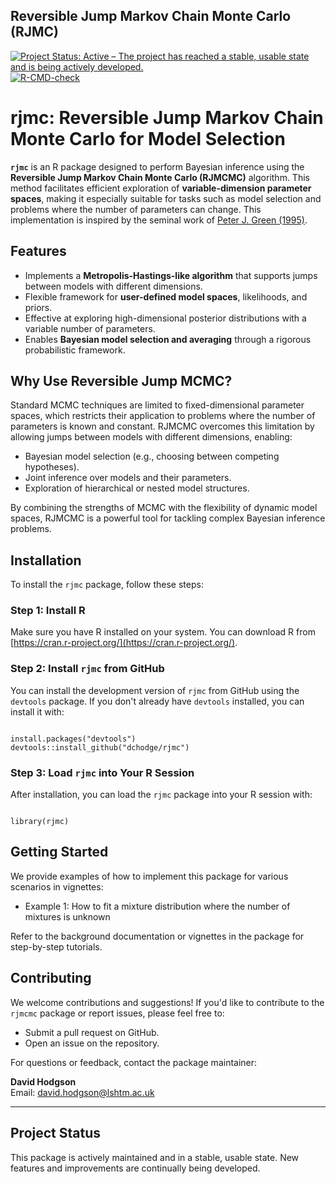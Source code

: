 ## Reversible Jump Markov Chain Monte Carlo (RJMC)

[![Project Status: Active – The project has reached a stable, usable state and is being actively developed.](https://www.repostatus.org/badges/latest/active.svg)](https://www.repostatus.org/#active)
[![R-CMD-check](https://github.com/seroanalytics/serojump/actions/workflows/R-CMD-check.yaml/badge.svg)](https://github.com/seroanalytics/serojump/actions/workflows/R-CMD-check.yaml)

# rjmc: Reversible Jump Markov Chain Monte Carlo for Model Selection

**`rjmc`** is an R package designed to perform Bayesian inference using the **Reversible Jump Markov Chain Monte Carlo (RJMCMC)** algorithm. This method facilitates efficient exploration of **variable-dimension parameter spaces**, making it especially suitable for tasks such as model selection and problems where the number of parameters can change. This implementation is inspired by the seminal work of [Peter J. Green (1995)](https://people.maths.bris.ac.uk/~mapjg/papers/RJMCMCBka.pdf).

## Features

* Implements a **Metropolis-Hastings-like algorithm** that supports jumps between models with different dimensions.
* Flexible framework for **user-defined model spaces**, likelihoods, and priors.
* Effective at exploring high-dimensional posterior distributions with a variable number of parameters.
* Enables **Bayesian model selection and averaging** through a rigorous probabilistic framework.

## Why Use Reversible Jump MCMC?

Standard MCMC techniques are limited to fixed-dimensional parameter spaces, which restricts their application to problems where the number of parameters is known and constant. RJMCMC overcomes this limitation by allowing jumps between models with different dimensions, enabling:

* Bayesian model selection (e.g., choosing between competing hypotheses).
* Joint inference over models and their parameters.
* Exploration of hierarchical or nested model structures.

By combining the strengths of MCMC with the flexibility of dynamic model spaces, RJMCMC is a powerful tool for tackling complex Bayesian inference problems.

## Installation

To install the `rjmc` package, follow these steps:

### Step 1: Install R

Make sure you have R installed on your system. You can download R from [https://cran.r-project.org/](https://cran.r-project.org/).

### Step 2: Install `rjmc` from GitHub

You can install the development version of `rjmc` from GitHub using the `devtools` package. If you don't already have `devtools` installed, you can install it with:

```{r}

install.packages("devtools") 
devtools::install_github("dchodge/rjmc")

```

### Step 3: Load `rjmc` into Your R Session

After installation, you can load the `rjmc` package into your R session with:

```{r}

library(rjmc)

```


## Getting Started

We provide examples of how to implement this package for various scenarios in vignettes:

- Example 1: How to fit a mixture distribution where the number of mixtures is unknown

Refer to the background documentation or vignettes in the package for step-by-step tutorials.

## Contributing

We welcome contributions and suggestions! If you'd like to contribute to the `rjmcmc` package or report issues, please feel free to:

- Submit a pull request on GitHub.
- Open an issue on the repository.

For questions or feedback, contact the package maintainer:

**David Hodgson**  
Email: [david.hodgson@lshtm.ac.uk](mailto:david.hodgson@lshtm.ac.uk)

---

## Project Status

This package is actively maintained and in a stable, usable state. New features and improvements are continually being developed.